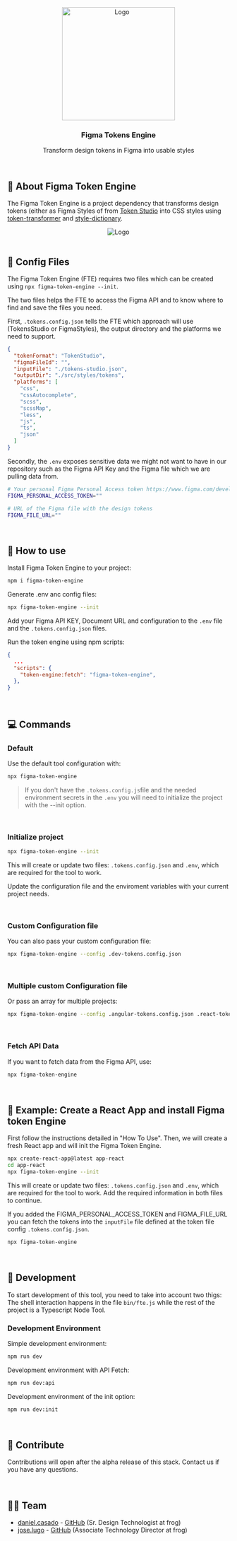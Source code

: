 <div align="center">
  <a href="https://github.com/d01000100/figma-token-engine">
    <img src=".docs/logo.svg" alt="Logo" alt="Logo" width="256" height="256">
  </a>

  <h3 align="center"><strong>Figma Tokens Engine</strong></h3>
  <p align="center">
    Transform design tokens in Figma into usable styles
  </p>

</div>

<br/>

## 🚛 About Figma Token Engine

The Figma Token Engine is a project dependency that transforms design tokens (either as Figma Styles of from [Token Studio](https://tokens.studio/) into CSS styles using [token-transformer](https://www.npmjs.com/package/token-transformer) and [style-dictionary](https://github.com/amzn/style-dictionary).

<div align="center">
  <img src=".docs/engine-diagram.svg" alt="Logo" alt="Logo">
</div>

<br/>

## 📓 Config Files

The Figma Token Engine (FTE) requires two files which can be created using `npx figma-token-engine --init`.

The two files helps the FTE to access the Figma API and to know where to find and save the files you need.

First, `.tokens.config.json` tells the FTE which approach will use (TokensStudio or FigmaStyles), the output directory and the platforms we need to support.

```json
{
  "tokenFormat": "TokenStudio",
  "figmaFileId": "",
  "inputFile": "./tokens-studio.json",
  "outputDir": "./src/styles/tokens",
  "platforms": [
    "css",
    "cssAutocomplete",
    "scss",
    "scssMap",
    "less",
    "js",
    "ts",
    "json"
  ]
}
```

Secondly, the `.env` exposes sensitive data we might not want to have in our repository such as the Figma API Key and the Figma file which we are pulling data from.

```sh
# Your personal Figma Personal Access token https://www.figma.com/developers/api#access-tokens
FIGMA_PERSONAL_ACCESS_TOKEN=""

# URL of the Figma file with the design tokens
FIGMA_FILE_URL=""
```

<br/>

## 🚀 How to use

Install Figma Token Engine to your project:

```sh
npm i figma-token-engine
```

Generate .env anc config files:

```sh
npx figma-token-engine --init
```

Add your Figma API KEY, Document URL and configuration to the `.env` file and the `.tokens.config.json` files.

Run the token engine using npm scripts:

```json
{
  ...
  "scripts": {
    "token-engine:fetch": "figma-token-engine",
  },
}
```

<br/>

## 💻 Commands

### **Default**

Use the default tool configuration with:

```sh
npx figma-token-engine
```

> If you don't have the `.tokens.config.js`file and the needed environment secrets in the `.env` you will need to initialize the project with the --init option.

<br/>

### **Initialize project**

```sh
npx figma-token-engine --init
```

This will create or update two files: `.tokens.config.json` and `.env`, which are required for the tool to work.

Update the configuration file and the enviroment variables with your current project needs.

<br/>

### **Custom Configuration file**

You can also pass your custom configuration file:

```sh
npx figma-token-engine --config .dev-tokens.config.json
```

<br/>

### **Multiple custom Configuration file**

Or pass an array for multiple projects:

```sh
npx figma-token-engine --config .angular-tokens.config.json .react-tokens.config.json .android-tokens.config.json
```

<br/>

### **Fetch API Data**

If you want to fetch data from the Figma API, use:

```sh
npx figma-token-engine
```

<br/>

## 📝 Example: Create a React App and install Figma token Engine

First follow the instructions detailed in "How To Use". Then, we will create a fresh React app and will init the Figma Token Engine.

```sh
npx create-react-app@latest app-react
cd app-react
npx figma-token-engine --init
```

This will create or update two files: `.tokens.config.json` and `.env`, which are required for the tool to work. Add the required information in both files to continue.

If you added the FIGMA_PERSONAL_ACCESS_TOKEN and FIGMA_FILE_URL you can fetch the tokens into the `inputFile` file defined at the token file config `.tokens.config.json`.

```sh
npx figma-token-engine
```

<br/>

## 🧰 Development

To start development of this tool, you need to take into account two thigs: The shell interaction happens in the file `bin/fte.js` while the rest of the project is a Typescript Node Tool.

### Development Environment

Simple development environment:

```sh
npm run dev
```

Development environment with API Fetch:

```sh
npm run dev:api
```

Development environment of the init option:

```sh
npm run dev:init
```

<br/>

## 🤝 Contribute

Contributions will open after the alpha release of this stack. Contact us if you have any questions.

<br/>

## 🧑‍💻 Team

- [daniel.casado](mailto:jdanielca@gmail.com) - [GitHub](https://github.com/d01000100) (Sr. Design Technologist at frog)
- [jose.lugo](mailto:me@joselugo.dev) - [GitHub](https://github.com/chepetime) (Associate Technology Director at frog)

<br/>
